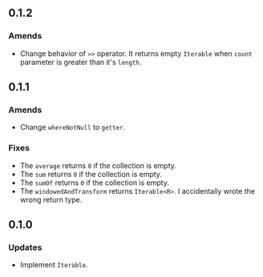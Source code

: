 ## 0.1.2
### Amends
- Change behavior of `>>` operator. It returns empty `Iterable` when `count` parameter is greater than it's `length`.

## 0.1.1
### Amends
- Change `whereNotNull` to `getter`.

### Fixes
- The `average` returns `0` if the collection is empty.
- The `sum` returns `0` if the collection is empty.
- The `sumOf` returns `0` if the collection is empty.
- The `windowedAndTransform` returns `Iterable<R>`. I accidentally wrote the wrong return type.

## 0.1.0
### Updates
- Implement `Iterable`.